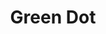 ---
blog: https://greendot.com/blog
facebook: https://facebook.com/GreenDot
instagram: https://instagram.com/greendotcards
logohandle: greendot
sort: greendot
title: Green Dot
twitter: https://x.com/greendotcards
website: https://www.greendot.com/
wikipedia: https://en.wikipedia.org/wiki/Green_Dot_Corporation
youtube: https://youtube.com/GreenDotPrepaid
---